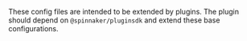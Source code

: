 These config files are intended to be extended by plugins.
The plugin should depend on `@spinnaker/pluginsdk` and extend these base configurations.
